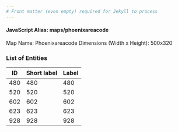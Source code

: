 ```yaml
---
# Front matter (even empty) required for Jekyll to process
---
```


#### JavaScript Alias: maps/phoenixareacode

Map Name: Phoenixareacode
Dimensions (Width x Height): 500x320





### List of Entities

ID | Short label | Label
---|---|---|
480|480|480
520|520|520
602|602|602
623|623|623
928|928|928

